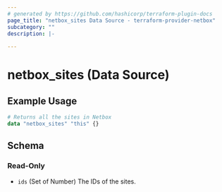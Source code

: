 ```yaml
---
# generated by https://github.com/hashicorp/terraform-plugin-docs
page_title: "netbox_sites Data Source - terraform-provider-netbox"
subcategory: ""
description: |-
  
---
```


# netbox_sites (Data Source)



## Example Usage

```terraform
# Returns all the sites in Netbox
data "netbox_sites" "this" {}
```

<!-- schema generated by tfplugindocs -->
## Schema

### Read-Only

- `ids` (Set of Number) The IDs of the sites.
